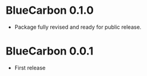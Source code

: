 # BlueCarbon 0.1.0

* Package fully revised and ready for public release.

# BlueCarbon 0.0.1

* First release
